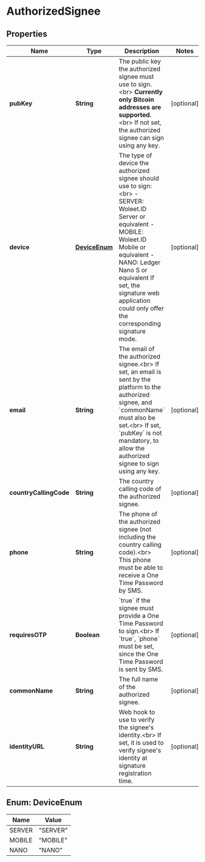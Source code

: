 
# AuthorizedSignee

## Properties
Name | Type | Description | Notes
------------ | ------------- | ------------- | -------------
**pubKey** | **String** | The public key the authorized signee must use to sign.&lt;br&gt; **Currently only Bitcoin addresses are supported.**&lt;br&gt; If not set, the authorized signee can sign using any key.  |  [optional]
**device** | [**DeviceEnum**](#DeviceEnum) | The type of device the authorized signee should use to sign:&lt;br&gt; - SERVER: Woleet.ID Server or equivalent - MOBILE: Woleet.ID Mobile or equivalent - NANO: Ledger Nano S or equivalent If set, the signature web application could only offer the corresponding signature mode.  |  [optional]
**email** | **String** | The email of the authorized signee.&lt;br&gt; If set, an email is sent by the platform to the authorized signee, and &#x60;commonName&#x60; must also be set.&lt;br&gt; If set, &#x60;pubKey&#x60; is not mandatory, to allow the authorized signee to sign using any key.  |  [optional]
**countryCallingCode** | **String** | The country calling code of the authorized signee.  |  [optional]
**phone** | **String** | The phone of the authorized signee (not including the country calling code).&lt;br&gt; This phone must be able to receive a One Time Password by SMS.  |  [optional]
**requiresOTP** | **Boolean** | &#x60;true&#x60; if the signee must provide a One Time Password to sign.&lt;br&gt; If &#x60;true&#x60;, &#x60;phone&#x60; must be set, since the One Time Password is sent by SMS.  |  [optional]
**commonName** | **String** | The full name of the authorized signee.  |  [optional]
**identityURL** | **String** | Web hook to use to verify the signee&#39;s identity.&lt;br&gt; If set, it is used to verify signee&#39;s identity at signature registration time.  |  [optional]


<a name="DeviceEnum"></a>
## Enum: DeviceEnum
Name | Value
---- | -----
SERVER | &quot;SERVER&quot;
MOBILE | &quot;MOBILE&quot;
NANO | &quot;NANO&quot;



